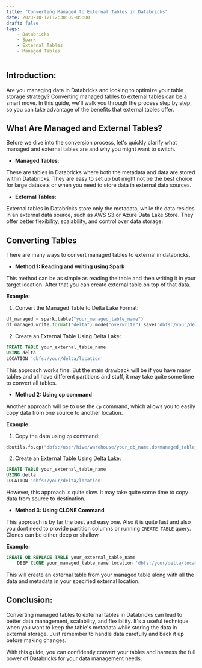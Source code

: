 ```yaml
---
title: "Converting Managed to External Tables in Databricks"
date: 2023-10-12T12:30:05+05:00
draft: false
tags: 
    - Databricks
    - Spark
    - External Tables
    - Managed Tables
---
```


## Introduction:
Are you managing data in Databricks and looking to optimize your table storage strategy? Converting managed tables to external tables can be a smart move. In this guide, we'll walk you through the process step by step, so you can take advantage of the benefits that external tables offer.

## What Are Managed and External Tables?
Before we dive into the conversion process, let's quickly clarify what managed and external tables are and why you might want to switch.

* **Managed Tables**: 

These are tables in Databricks where both the metadata and data are stored within Databricks. They are easy to set up but might not be the best choice for large datasets or when you need to store data in external data sources.

* **External Tables**: 

External tables in Databricks store only the metadata, while the data resides in an external data source, such as AWS S3 or Azure Data Lake Store. They offer better flexibility, scalability, and control over data storage.

## Converting Tables

There are many ways to convert managed tables to external in databricks.

* **Method 1: Reading and writing using Spark**

This method can be as simple as reading the table and then writing it in your target location. After that you can create external table on top of that data.

**Example:**
1. Convert the Managed Table to Delta Lake Format:
```python
df_managed = spark.table("your_managed_table_name")
df_managed.write.format("delta").mode("overwrite").save("dbfs:/your/delta/location")
```

2. Create an External Table Using Delta Lake:
```sql
CREATE TABLE your_external_table_name
USING delta
LOCATION 'dbfs:/your/delta/location'
```

This approach works fine. But the main drawback will be if you have many tables and all have different partitions and stuff, it may take quite some time to convert all tables.

* **Method 2: Using cp command**

Another approach will be to use the `cp` command, which allows you to easily copy data from one source to another location.

**Example:**
1. Copy the data using `cp` command:
```python
dbutils.fs.cp("dbfs:/user/hive/warehouse/your_db_name.db/managed_table_name", "dbfs:/your/delta/location", recurse=True)
```

2. Create an External Table Using Delta Lake:
```sql
CREATE TABLE your_external_table_name
USING delta
LOCATION 'dbfs:/your/delta/location'
```

However, this approach is quite slow. It may take quite some time to copy data from source to destination.

* **Method 3: Using CLONE Command**

This approach is by far the best and easy one. Also it is quite fast and also you dont need to provide partition columns or running `CREATE TABLE` query. Clones can be either deep or shallow.

**Example:**

```sql
CREATE OR REPLACE TABLE your_external_table_name
    DEEP CLONE your_managed_table_name location 'dbfs:/your/delta/location'
```

This will create an external table from your managed table along with all the data and metadata in your specified external location.

## Conclusion:
Converting managed tables to external tables in Databricks can lead to better data management, scalability, and flexibility. It's a useful technique when you want to keep the table's metadata while storing the data in external storage. Just remember to handle data carefully and back it up before making changes.

With this guide, you can confidently convert your tables and harness the full power of Databricks for your data management needs.